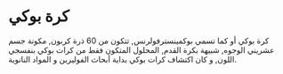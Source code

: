 # كرة بوكي

كرة بوكي أو كما تسمي بوكمينسترفولرنس, تتكون من 60 ذرة كربون, مكونة جسم عشريني
الوجوه, شبيهة بكرة القدم, المحلول المتكون فقط من كرات بوكي بنفسجي اللون, و كان
اكتشاف كرات بوكي بداية أبحاث الفوليرين و المواد النانوية.
